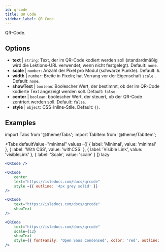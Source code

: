 ```yaml
---
id: qrcode
title: QR Code
sidebar_label: QR Code
---
```


QR-Code.

## Options

* __text__ | `string`: Text, der im QR-Code kodiert werden soll (standardmäßig wird die Lektions-URL verwendet, wenn nicht festgelegt). Default: `none`.
* __scale__ | `number`: Anzahl der Pixel pro Modul (schwarze Punkte). Default: `8`.
* __width__ | `number`: Breite in Pixeln; hat Vorrang vor der Eigenschaft `scale`.. Default: `none`.
* __showText__ | `boolean`: Boolescher Wert, der bestimmt, ob der im QR-Code kodierte Text angezeigt werden soll. Default: `false`.
* __center__ | `boolean`: boolescher Wert, der steuert, ob der QR-Code zentriert werden soll. Default: `false`.
* __style__ | `object`: CSS-Inline-Stile. Default: `{}`.


## Examples

import Tabs from '@theme/Tabs';
import TabItem from '@theme/TabItem';

<Tabs
    defaultValue="minimal"
    values={[
        { label: 'Minimal', value: 'minimal' },
        { label: 'With CSS', value: 'withCSS' },
        { label: 'Visible Link', value: 'visibleLink' },
        { label: 'Scale', value: 'scale' }
    ]}
    lazy
>

<TabItem value="minimal">

```jsx live
<QRCode />
```

</TabItem>

<TabItem value="withCSS">

```jsx live
<QRCode 
    center 
    text="https://isledocs.com/docs/qrcode" 
    style ={{ outline: '4px grey solid' }}
/>
```

</TabItem>

<TabItem value="visibleLink">

```jsx live
<QRCode 
    text="https://isledocs.com/docs/qrcode"
    showText
/>
```

</TabItem>

<TabItem value="scale">

```jsx live
<QRCode 
    text="https://isledocs.com/docs/qrcode"
    scale={12}
    showText
    style={{ fontFamily: 'Open Sans Condensed', color: 'red', outline: '4px black solid' }}
/>
```

</TabItem>

</Tabs>

